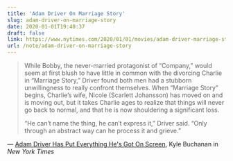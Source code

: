 ```yaml
---
title: 'Adam Driver On Marriage Story'
slug: adam-driver-on-marriage-story
date: 2020-01-01T19:40:37
draft: false
link: https://www.nytimes.com/2020/01/01/movies/adam-driver-marriage-story.html
url: /note/adam-driver-on-marriage-story
---
```


> While Bobby, the never-married protagonist of “Company,” would seem at first blush to have little in common with the divorcing Charlie in “Marriage Story,” Driver found both men had a stubborn unwillingness to really confront themselves. When “Marriage Story” begins, Charlie’s wife, Nicole (Scarlett Johansson) has moved on and is moving out, but it takes Charlie ages to realize that things will never go back to normal, and that he is now shouldering a significant loss.
>
> “He can’t name the thing, he can’t express it,” Driver said. “Only through an abstract way can he process it and grieve.”

— [Adam Driver Has Put Everything He's Got On Screen](https://www.nytimes.com/2020/01/01/movies/adam-driver-marriage-story.html), Kyle Buchanan in _New York Times_
